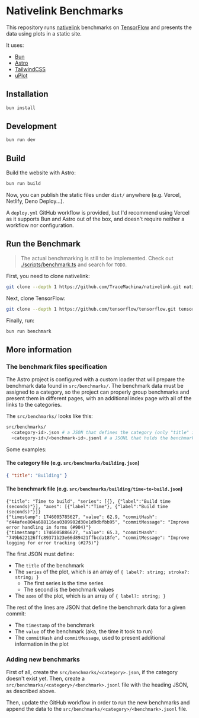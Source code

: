 # Nativelink Benchmarks

This repository runs [nativelink](https://github.com/TraceMachina/nativelink) benchmarks on [TensorFlow](https://github.com/tensorflow/tensorflow) and presents the data using plots in a static site.

It uses:

- [Bun](https://bun.sh/)
- [Astro](https://github.com/withastro/astro)
- [TailwindCSS](https://tailwindcss.com/)
- [uPlot](https://github.com/leeoniya/uPlot)

## Installation

```sh
bun install
```

## Development

```sh
bun run dev
```

## Build

Build the website with Astro:

```sh
bun run build
```

Now, you can publish the static files under `dist/` anywhere (e.g. Vercel, Netlify, Deno Deploy...).

A `deploy.yml` GitHub workflow is provided, but I'd recommend using Vercel as it supports Bun and Astro out of the box, and doesn't require neither a workflow nor configuration.

## Run the Benchmark

> The actual benchmarking is still to be implemented. Check out [./scripts/benchmark.ts](./scripts/benchmark.ts) and search for `TODO`.

First, you need to clone nativelink:

```sh
git clone --depth 1 https://github.com/TraceMachina/nativelink.git nativelink
```

Next, clone TensorFlow:

```sh
git clone --depth 1 https://github.com/tensorflow/tensorflow.git tensorflow
```

Finally, run:

```sh
bun run benchmark
```

## More information

### The benchmark files specification

The Astro project is configured with a custom loader that will prepare the benchmark data found in `src/benchmarks/`. The benchmark data must be assigned to a category, so the project can properly group benchmarks and present them in different pages, with an additional index page with all of the links to the categories.

The `src/benchmarks/` looks like this:

```sh
src/benchmarks/
  <category-id>.json # a JSON that defines the category (only "title" is supported as of now)
  <category-id>/<benchmark-id>.jsonl # a JSONL that holds the benchmark definition and the benchmarking data
```

Some examples:

#### The category file (e.g. `src/benchmarks/building.json`)

```json
{ "title": "Building" }
```

#### The benchmark file (e.g. `src/benchmarks/building/time-to-build.json`)

```jsonl
{"title": "Time to build", "series": [{}, {"label":"Build time (seconds)"}], "axes": [{"label":"Time"}, {"label":"Build time (seconds)"}]}
{"timestamp": 1746005785627, "value": 62.9, "commitHash": "d44afee804a688116ea0389902d30e1d9dbfbb95", "commitMessage": "Improve error handling in forms (#904)"}
{"timestamp": 1746005886627, "value": 65.3, "commitHash": "749b622126ffc89371b23e66d89421ffbcda18fe", "commitMessage": "Improve logging for error tracking (#275)"}
```

The first JSON must define:

- The `title` of the benchmark
- The `series` of the plot, which is an array of `{ label?: string; stroke?: string; }`
  - The first series is the time series
  - The second is the benchmark values
- The `axes` of the plot, which is an array of `{ label?: string; }`

The rest of the lines are JSON that define the benchmark data for a given commit:

- The `timestamp` of the benchmark
- The `value` of the benchmark (aka, the time it took to run)
- The `commitHash` and `commitMessage`, used to present additional information in the plot


### Adding new benchmarks

First of all, create the `src/benchmarks/<category>.json`, if the category doesn't exist yet. Then, create a `src/benchmarks/<category>/<benchmark>.jsonl` file with the heading JSON, as described above.

Then, update the GitHub workflow in order to run the new benchmarks and append the data to the `src/benchmarks/<category>/<benchmark>.jsonl` file.
